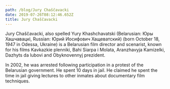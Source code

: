 ```yaml
---
path: /blog/Jury Chaščavacki
date: 2019-07-26T08:12:46.652Z
title: Jury Chaščavacki
---
```

Jury Chaščavacki, also spelled Yury Khashchavatski (Belarusian: Юры Хашчавацкi, Russian: Юрий Иосифович Хащеватский) (born October 18, 1947 in Odessa, Ukraine) is a Belarusian film director and scenarist, known for his films Kavkazkie plenniki, Bahi Siarpa i Molata, Aranzhavyja Kamizelki, Dazhyts da lubovi and Obyknovennyj prezident.

In 2002, he was arrested following participation in a protest of the Belarusian government. He spent 10 days in jail. He claimed he spent the time in jail giving lectures to other inmates about documentary film techniques.

